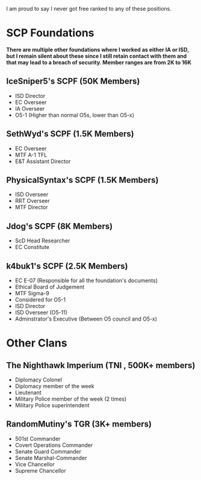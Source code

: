I am proud to say I never got free ranked to any of these positions.
# SCP Foundations
**There are multiple other foundations where I worked as either IA or ISD, but I remain silent about these since I still retain contact with them and that may lead to a breach of security. Member ranges are from 2K to 16K**
## IceSniper5's SCPF (50K Members)
- ISD Director
- EC Overseer
- IA Overseer
- O5-1 (Higher than normal O5s, lower than O5-x)
## SethWyd's SCPF (1.5K Members)
- EC Overseer
- MTF A-1 TFL
- E&T Assistant Director
## PhysicalSyntax's SCPF (1.5K Members)
- ISD Overseer
- RRT Overseer
- MTF Director
## Jdog's SCPF (8K Members)
- ScD Head Researcher
- EC Constitute
## k4buk1's SCPF (2.5K Members)
- EC E-07 (Responsible for all the foundation's documents)
- Ethical Board of Judgement
- MTF Sigma-9
- Considered for O5-1
- ISD Director
- ISD Overseer (O5-11)
- Adminstrator's Executive (Between O5 council and O5-x)
# Other Clans
## The Nighthawk Imperium (TNI , 500K+ members)
- Diplomacy Colonel
- Diplomacy member of the week
- Lieutenant
- Military Police member of the week (2 times)
- Military Police superintendent
## RandomMutiny's TGR (3K+ members)
- 501st Commander
- Covert Operations Commander
- Senate Guard Commander
- Senate Marshal-Commander
- Vice Chancellor
- Supreme Chancellor
